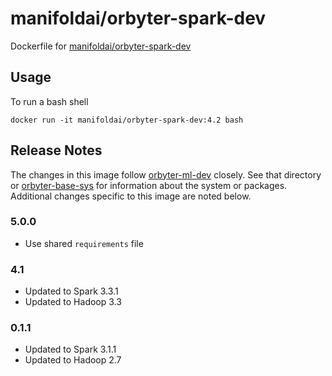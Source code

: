 # manifoldai/orbyter-spark-dev

Dockerfile for [manifoldai/orbyter-spark-dev](https://hub.docker.com/r/manifoldai/orbyter-spark-dev)

## Usage

To run a bash shell

`docker run -it manifoldai/orbyter-spark-dev:4.2 bash`

## Release Notes

The changes in this image follow [orbyter-ml-dev](../orbyter-ml-dev/README.md) closely. See that directory or [orbyter-base-sys](../orbyter-base-sys/README.md)
for information about the system or packages. Additional changes specific to this image are noted below.

### 5.0.0

- Use shared `requirements` file

### 4.1

- Updated to Spark 3.3.1
- Updated to Hadoop 3.3

### 0.1.1

- Updated to Spark 3.1.1
- Updated to Hadoop 2.7
